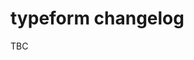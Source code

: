 typeform changelog
==================

TBC

<!-- 

## [v1.0.0](https://github.com/underdogio/typeform/tree/v0.1.1)

- Support form question `group` property

## [v0.1.1](https://github.com/underdogio/typeform/tree/v0.1.1)

- Support form question `group` property

## [v0.1.0](https://github.com/underdogio/typeform/tree/v0.1.0)

- Initial release -->
